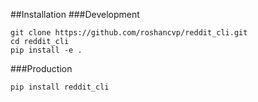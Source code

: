 ##Installation
###Development
```
git clone https://github.com/roshancvp/reddit_cli.git
cd reddit_cli
pip install -e .
```
###Production
```
pip install reddit_cli
```

